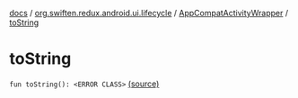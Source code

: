 [docs](../../index.md) / [org.swiften.redux.android.ui.lifecycle](../index.md) / [AppCompatActivityWrapper](index.md) / [toString](./to-string.md)

# toString

`fun toString(): <ERROR CLASS>` [(source)](https://github.com/protoman92/KotlinRedux/tree/master/android\android-lifecycle\src\main\java/org/swiften/redux/android/ui/lifecycle/AndroidFragment.kt#L27)
